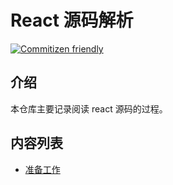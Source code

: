 # React 源码解析

[![Commitizen friendly](https://img.shields.io/badge/commitizen-friendly-brightgreen.svg)](http://commitizen.github.io/cz-cli/)

## 介绍

本仓库主要记录阅读 react 源码的过程。

## 内容列表

- [准备工作](./doc/01/%E6%80%BB%E8%A7%88.md)
